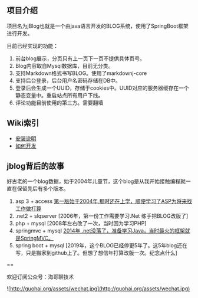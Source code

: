 ## 项目介绍
项目名为jBlog也就是一个由java语言开发的BLOG系统，使用了SpringBoot框架进行开发。

目前已经实现的功能：

1. 前台blog展示，分页只有上一页下一页不提供具体页号。
2. Blog内容取自Mysql数据库，目前无分类。
3. 支持Markdown格式书写BLOG。使用了markdownj-core
4. 支持后台登录，后台用户名密码存储在DB中。
5. 登录后会生成一个UUID，存储于cookies中。UUID对应的服务器缓存在一个静态变量中。重启站点所有用户下线。
6. 评论功能目前使用的第三方。需要翻墙

## Wiki索引

* [安装说明](/guohai163/jblog/wiki/How-To-Install)
* [如何开发](/guohai163/jblog/wiki/How-To-Develop)


## jblog背后的故事

好古老的一个blog数据，始于2004年儿童节，这个blog是从我开始接触编程就一直在保留先后有多个版本。

1. asp 3 + access [第一版始于2004年,那时还在上学，顺便学习了ASP为将来找工作做打算](http://jblog.guohai.org/2004/6/1/blog/)
2. .net2 + slqserver [2006年，第一份工作需要学习.Net 练手把BLOG改版了]
3. php + mysql [2008年左右改了一次，当时因为学习PHP]
4. springmvc + mysql [2014年 .net没落了，准备学习Java，当时最火的框架就是SpringMVC。](http://jblog.guohai.org/2014/6/29/markdown_learm/)
5. spring boot + mysql [2019年，这个BLOG已经停更5年了。这5年blog还在写，只是搬家到github上了。但想了想信年打算改版一次。纪念点什么]



==

欢迎订阅公众号：海哥聊技术

![http://guohai.org/assets/wechat.jpg](http://guohai.org/assets/wechat.jpg)